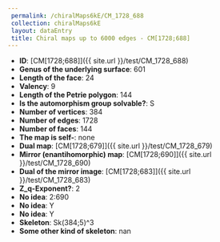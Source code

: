 ```yaml
--- 
 permalink: /chiralMaps6kE/CM_1728_688 
 collection: chiralMaps6kE
 layout: dataEntry
 title: Chiral maps up to 6000 edges - CM[1728;688]
---
```


- **ID**: [CM[1728;688]]({{ site.url }}/test/CM_1728_688)
- **Genus of the underlying surface**: 601
- **Length of the face**: 24
- **Valency**: 9
- **Length of the Petrie polygon**: 144
- **Is the automorphism group solvable?**: S
- **Number of vertices**: 384
- **Number of edges**: 1728
- **Number of faces**: 144
- **The map is self-**: none
- **Dual map**: [CM[1728;679]]({{ site.url }}/test/CM_1728_679)
- **Mirror (enantihomorphic) map**: [CM[1728;690]]({{ site.url }}/test/CM_1728_690)
- **Dual of the mirror image**: [CM[1728;683]]({{ site.url }}/test/CM_1728_683)
- **Z_q-Exponent?**: 2
- **No idea**:  2:690
- **No idea**: Y
- **No idea**: Y
- **Skeleton**: Sk(384;5)^3
- **Some other kind of skeleton**: nan
